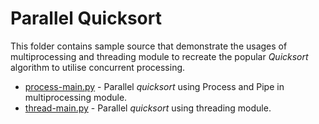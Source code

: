 # Parallel Quicksort

This folder contains sample source that demonstrate the usages of multiprocessing and threading module to recreate the popular
_Quicksort_ algorithm to utilise concurrent processing.

* [process-main.py](quicksort/process-main.py) - Parallel _quicksort_ using Process and Pipe in multiprocessing module.
* [thread-main.py](quicksort/thread-main.py) - Parallel _quicksort_ using threading module.
